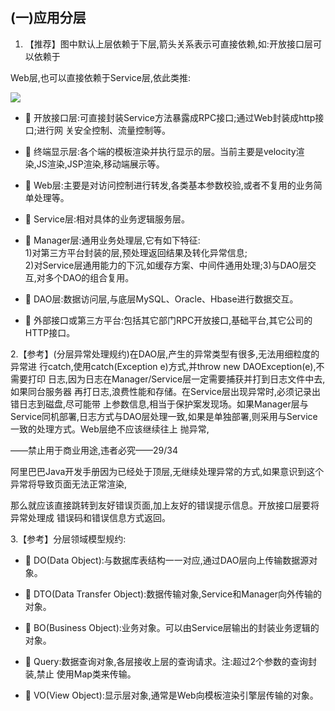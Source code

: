 ## \(一\)应用分层

1. 【推荐】图中默认上层依赖于下层,箭头关系表示可直接依赖,如:开放接口层可以依赖于

Web层,也可以直接依赖于Service层,依此类推:

![](/assets/QQ20170511-233345@2x.png)

*  开放接口层:可直接封装Service方法暴露成RPC接口;通过Web封装成http接口;进行网 关安全控制、流量控制等。

*  终端显示层:各个端的模板渲染并执行显示的层。当前主要是velocity渲染,JS渲染,JSP渲染,移动端展示等。

*  Web层:主要是对访问控制进行转发,各类基本参数校验,或者不复用的业务简单处理等。

*  Service层:相对具体的业务逻辑服务层。

*  Manager层:通用业务处理层,它有如下特征:  
  1\)对第三方平台封装的层,预处理返回结果及转化异常信息;  
  2\)对Service层通用能力的下沉,如缓存方案、中间件通用处理;3\)与DAO层交互,对多个DAO的组合复用。

*  DAO层:数据访问层,与底层MySQL、Oracle、Hbase进行数据交互。

*  外部接口或第三方平台:包括其它部门RPC开放接口,基础平台,其它公司的HTTP接口。

2.【参考】\(分层异常处理规约\)在DAO层,产生的异常类型有很多,无法用细粒度的异常进 行catch,使用catch\(Exception e\)方式,并throw new DAOException\(e\),不需要打印 日志,因为日志在Manager/Service层一定需要捕获并打到日志文件中去,如果同台服务器 再打日志,浪费性能和存储。在Service层出现异常时,必须记录出错日志到磁盘,尽可能带 上参数信息,相当于保护案发现场。如果Manager层与Service同机部署,日志方式与DAO层处理一致,如果是单独部署,则采用与Service一致的处理方式。Web层绝不应该继续往上 抛异常,

——禁止用于商业用途,违者必究——29/34

阿里巴巴Java开发手册因为已经处于顶层,无继续处理异常的方式,如果意识到这个异常将导致页面无法正常渲染,

那么就应该直接跳转到友好错误页面,加上友好的错误提示信息。开放接口层要将异常处理成 错误码和错误信息方式返回。

3.【参考】分层领域模型规约:

*  DO\(Data Object\):与数据库表结构一一对应,通过DAO层向上传输数据源对象。

*  DTO\(Data Transfer Object\):数据传输对象,Service和Manager向外传输的对象。

*  BO\(Business Object\):业务对象。可以由Service层输出的封装业务逻辑的对象。

*  Query:数据查询对象,各层接收上层的查询请求。注:超过2个参数的查询封装,禁止 使用Map类来传输。

*  VO\(View Object\):显示层对象,通常是Web向模板渲染引擎层传输的对象。



